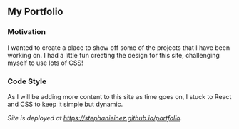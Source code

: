 ## My Portfolio

### Motivation

I wanted to create a place to show off some of the projects that I have been working on. I had a little fun creating the design for this site, challenging myself to use lots of CSS!

### Code Style

As I will be adding more content to this site as time goes on, I stuck to React and CSS to keep it simple but dynamic.

_Site is deployed at https://stephanieinez.github.io/portfolio._
